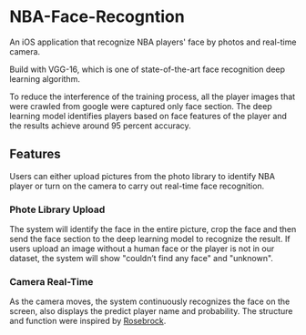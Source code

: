 # NBA-Face-Recogntion

An iOS application that recognize NBA players' face by photos and real-time camera.

Build with VGG-16, which is one of state-of-the-art face recognition deep learning algorithm.

To reduce the interference of the training process, all the player images that were crawled from google were captured only face section. The deep learning model identifies players based on face features of the player and the results achieve around 95 percent accuracy.


## Features
Users can either upload pictures from the photo library to identify NBA player or turn on the camera to carry out real-time face recognition.

### Phote Library Upload
The system will identify the face in the entire picture, crop the face and then send the face section to the deep learning model to recognize the result. If users upload an image without a human face or the player is not in our dataset, the system will show "couldn’t find any face" and "unknown".


### Camera Real-Time
As the camera moves, the system continuously recognizes the face on the screen, also displays the predict player name and probability. The structure and function were inspired by [Rosebrock](https://www.pyimagesearch.com/2018/04/23/running-keras-).
